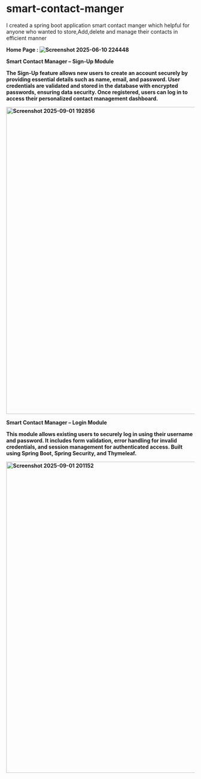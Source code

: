 # smart-contact-manger
I created a spring boot application smart contact manger which helpful for anyone who wanted to store,Add,delete and manage their contacts in efficient manner

 <b>Home Page : <b>
 ![Screenshot 2025-06-10 224448](https://github.com/user-attachments/assets/9d700a0a-e358-4498-8c77-ef4e53811e99)

  Smart Contact Manager – Sign-Up Module

The Sign-Up feature allows new users to create an account securely by providing essential details such as name, email, and password. User credentials are validated and stored in the database with encrypted passwords, ensuring data security. Once registered, users can log in to access their personalized contact management dashboard.

<img width="1871" height="818" alt="Screenshot 2025-09-01 192856" src="https://github.com/user-attachments/assets/5e4c704e-0523-4e01-aa35-a238160a4965" />

 Smart Contact Manager – Login Module
 
 This module allows existing users to securely log in using their username and password. It includes form validation, error handling for invalid credentials, and session management for authenticated access. Built using Spring Boot, Spring Security, and Thymeleaf.

 
<img width="1879" height="829" alt="Screenshot 2025-09-01 201152" src="https://github.com/user-attachments/assets/3f742bdd-b794-482b-8258-710c82aafd63" />
